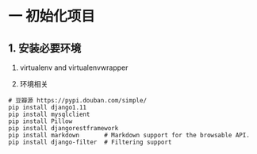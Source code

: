 # 一 初始化项目

## 1. 安装必要环境

1. virtualenv and virtualenvwrapper

2. 环境相关
```
# 豆瓣源 https://pypi.douban.com/simple/
pip install django1.11
pip install mysqlclient
pip install Pillow  
pip install djangorestframework
pip install markdown       # Markdown support for the browsable API.
pip install django-filter  # Filtering support
```